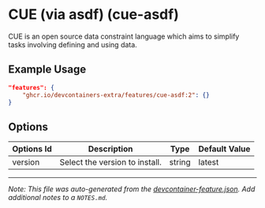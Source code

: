 
# CUE (via asdf) (cue-asdf)

CUE is an open source data constraint language which aims to simplify tasks involving defining and using data.

## Example Usage

```json
"features": {
    "ghcr.io/devcontainers-extra/features/cue-asdf:2": {}
}
```

## Options

| Options Id | Description | Type | Default Value |
|-----|-----|-----|-----|
| version | Select the version to install. | string | latest |



---

_Note: This file was auto-generated from the [devcontainer-feature.json](devcontainer-feature.json).  Add additional notes to a `NOTES.md`._
